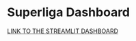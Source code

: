 # Superliga Dashboard

[LINK TO THE STREAMLIT DASHBOARD](https://danish-football-league.streamlit.app/)
